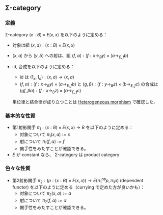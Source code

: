 ## Σ-category
### 定義
Σ-category $(x:B)\times E(x,x)$ を以下のように定める：
- 対象は組 $(x,a):(x:B)\times E(x,x)$
- $(x,a)$ から $(y,b)$ への射は、組 $(f,\alpha):(f:x\to_B y)\times (a\to_{E,f}b)$
- id, 合成を以下のように定める：
  - id は $(1_x,1_a):(x,a)\to (x,a)$
  - $(f,\alpha):(f:x\to_B y)\times (a\to_{E,f}b)$ と $(g,\beta):(f:y\to_B z)\times (b\to_{E,f}c)$ の合成は $(gf,\beta\alpha):(f:x\to_B z)\times (a\to_{E,f}c)$
  
  単位律と結合律が成り立つことは [Heterogeneous morphism](heterogeneous-morphisms.md) で確認した。
### 基本的な性質
- 第1射影関手 $\pi_1:(x:B)\times E(x,x)\to B$ を以下のように定める：
  - 対象について $\pi_1(x,a):=x$
  - 射について $\pi_1(f,\alpha):=f$
  - 関手性をみたすことが確認できる。
- $E$ が constant なら、 Σ-category は product category
### 色々な性質
- 第2射影関手 $\pi_2:(p:(x:B)\times E(x,x))\to E(\pi_1^{\mathsf{op}}p,\pi_1p)$ (dependent functor) を以下のように定める（currying で定めた方が良いかも）：
  - 対象について $\pi_2(x,a):=a$
  - 射について $\pi_2(f,\alpha):=\alpha$
  - 関手性をみたすことが確認できる。
